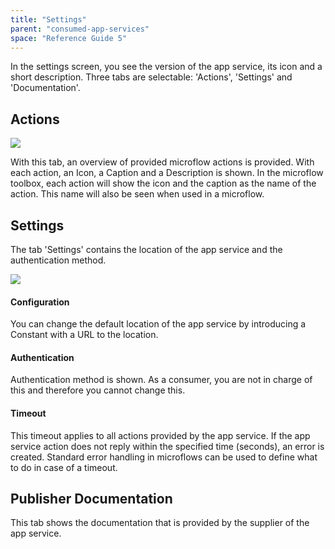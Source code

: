 ```yaml
---
title: "Settings"
parent: "consumed-app-services"
space: "Reference Guide 5"
---
```



In the settings screen, you see the version of the app service, its icon and a short description. Three tabs are selectable: 'Actions', 'Settings' and 'Documentation'.

## Actions

![](attachments/4522362/4751402.png)

With this tab, an overview of provided microflow actions is provided. With each action, an Icon, a Caption and a Description is shown. In the microflow toolbox, each action will show the icon and the caption as the name of the action. This name will also be seen when used in a microflow.

## Settings

The tab 'Settings' contains the location of the app service and the authentication method.

![](attachments/4522362/4751412.png)

#### Configuration

You can change the default location of the app service by introducing a Constant with a URL to the location.

#### Authentication

Authentication method is shown. As a consumer, you are not in charge of this and therefore you cannot change this.

#### Timeout

This timeout applies to all actions provided by the app service. If the app service action does not reply within the specified time (seconds), an error is created. Standard error handling in microflows can be used to define what to do in case of a timeout.

## Publisher Documentation

This tab shows the documentation that is provided by the supplier of the app service.
